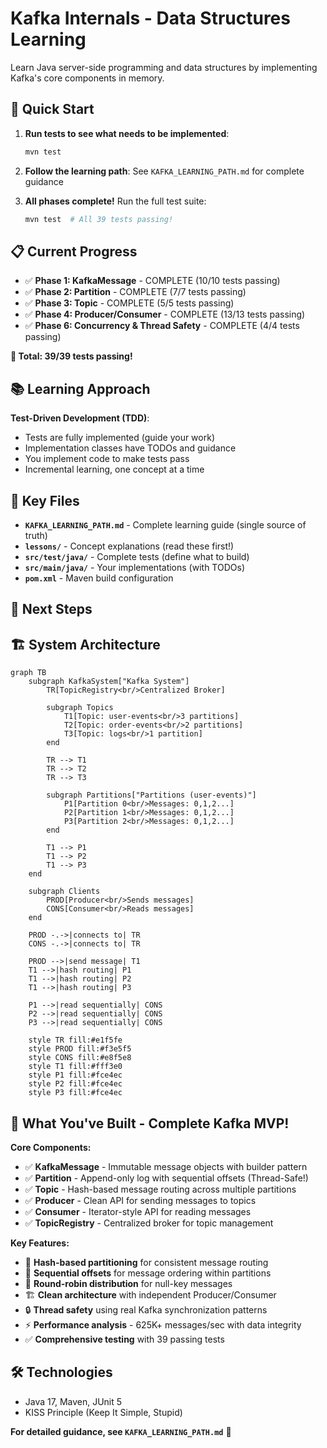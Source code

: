 # Kafka Internals - Data Structures Learning

Learn Java server-side programming and data structures by implementing Kafka's core components in memory.

## 🚀 Quick Start

1. **Run tests to see what needs to be implemented**:
   ```bash
   mvn test
   ```

2. **Follow the learning path**: See `KAFKA_LEARNING_PATH.md` for complete guidance

3. **All phases complete!** Run the full test suite:
   ```bash
   mvn test  # All 39 tests passing!
   ```

## 📋 Current Progress

- ✅ **Phase 1: KafkaMessage** - COMPLETE (10/10 tests passing)
- ✅ **Phase 2: Partition** - COMPLETE (7/7 tests passing)
- ✅ **Phase 3: Topic** - COMPLETE (5/5 tests passing)
- ✅ **Phase 4: Producer/Consumer** - COMPLETE (13/13 tests passing)
- ✅ **Phase 6: Concurrency & Thread Safety** - COMPLETE (4/4 tests passing)

**🎯 Total: 39/39 tests passing!**

## 📚 Learning Approach

**Test-Driven Development (TDD)**:
- Tests are fully implemented (guide your work)
- Implementation classes have TODOs and guidance
- You implement code to make tests pass
- Incremental learning, one concept at a time

## 📁 Key Files

- **`KAFKA_LEARNING_PATH.md`** - Complete learning guide (single source of truth)
- **`lessons/`** - Concept explanations (read these first!)
- **`src/test/java/`** - Complete tests (define what to build)
- **`src/main/java/`** - Your implementations (with TODOs)
- **`pom.xml`** - Maven build configuration

## 🎯 Next Steps

## 🏗️ **System Architecture**

```mermaid
graph TB
    subgraph KafkaSystem["Kafka System"]
        TR[TopicRegistry<br/>Centralized Broker]

        subgraph Topics
            T1[Topic: user-events<br/>3 partitions]
            T2[Topic: order-events<br/>2 partitions]
            T3[Topic: logs<br/>1 partition]
        end

        TR --> T1
        TR --> T2
        TR --> T3

        subgraph Partitions["Partitions (user-events)"]
            P1[Partition 0<br/>Messages: 0,1,2...]
            P2[Partition 1<br/>Messages: 0,1,2...]
            P3[Partition 2<br/>Messages: 0,1,2...]
        end

        T1 --> P1
        T1 --> P2
        T1 --> P3
    end

    subgraph Clients
        PROD[Producer<br/>Sends messages]
        CONS[Consumer<br/>Reads messages]
    end

    PROD -.->|connects to| TR
    CONS -.->|connects to| TR

    PROD -->|send message| T1
    T1 -->|hash routing| P1
    T1 -->|hash routing| P2
    T1 -->|hash routing| P3

    P1 -->|read sequentially| CONS
    P2 -->|read sequentially| CONS
    P3 -->|read sequentially| CONS

    style TR fill:#e1f5fe
    style PROD fill:#f3e5f5
    style CONS fill:#e8f5e8
    style T1 fill:#fff3e0
    style P1 fill:#fce4ec
    style P2 fill:#fce4ec
    style P3 fill:#fce4ec
```

## 🎯 **What You've Built - Complete Kafka MVP!**

**Core Components:**
- ✅ **KafkaMessage** - Immutable message objects with builder pattern
- ✅ **Partition** - Append-only log with sequential offsets (Thread-Safe!)
- ✅ **Topic** - Hash-based message routing across multiple partitions
- ✅ **Producer** - Clean API for sending messages to topics
- ✅ **Consumer** - Iterator-style API for reading messages
- ✅ **TopicRegistry** - Centralized broker for topic management

**Key Features:**
- 🔀 **Hash-based partitioning** for consistent message routing
- 📝 **Sequential offsets** for message ordering within partitions
- 🔄 **Round-robin distribution** for null-key messages
- 🏗️ **Clean architecture** with independent Producer/Consumer
- 🔒 **Thread safety** using real Kafka synchronization patterns
- ⚡ **Performance analysis** - 625K+ messages/sec with data integrity
- ✅ **Comprehensive testing** with 39 passing tests

## 🛠️ Technologies

- Java 17, Maven, JUnit 5
- KISS Principle (Keep It Simple, Stupid)

**For detailed guidance, see `KAFKA_LEARNING_PATH.md`** 📖
